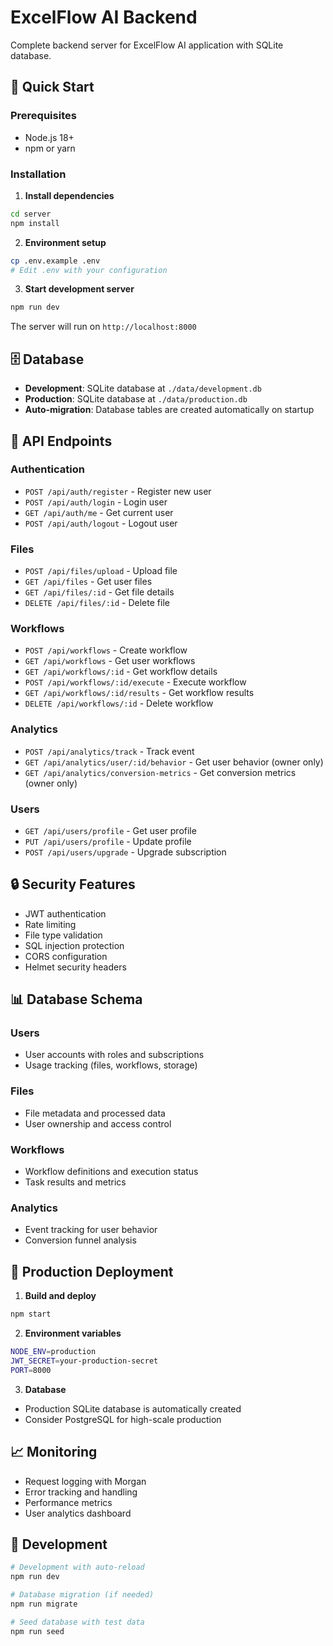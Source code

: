 # ExcelFlow AI Backend

Complete backend server for ExcelFlow AI application with SQLite database.

## 🚀 Quick Start

### Prerequisites
- Node.js 18+ 
- npm or yarn

### Installation

1. **Install dependencies**
```bash
cd server
npm install
```

2. **Environment setup**
```bash
cp .env.example .env
# Edit .env with your configuration
```

3. **Start development server**
```bash
npm run dev
```

The server will run on `http://localhost:8000`

## 🗄️ Database

- **Development**: SQLite database at `./data/development.db`
- **Production**: SQLite database at `./data/production.db`
- **Auto-migration**: Database tables are created automatically on startup

## 📡 API Endpoints

### Authentication
- `POST /api/auth/register` - Register new user
- `POST /api/auth/login` - Login user
- `GET /api/auth/me` - Get current user
- `POST /api/auth/logout` - Logout user

### Files
- `POST /api/files/upload` - Upload file
- `GET /api/files` - Get user files
- `GET /api/files/:id` - Get file details
- `DELETE /api/files/:id` - Delete file

### Workflows
- `POST /api/workflows` - Create workflow
- `GET /api/workflows` - Get user workflows
- `GET /api/workflows/:id` - Get workflow details
- `POST /api/workflows/:id/execute` - Execute workflow
- `GET /api/workflows/:id/results` - Get workflow results
- `DELETE /api/workflows/:id` - Delete workflow

### Analytics
- `POST /api/analytics/track` - Track event
- `GET /api/analytics/user/:id/behavior` - Get user behavior (owner only)
- `GET /api/analytics/conversion-metrics` - Get conversion metrics (owner only)

### Users
- `GET /api/users/profile` - Get user profile
- `PUT /api/users/profile` - Update profile
- `POST /api/users/upgrade` - Upgrade subscription

## 🔒 Security Features

- JWT authentication
- Rate limiting
- File type validation
- SQL injection protection
- CORS configuration
- Helmet security headers

## 📊 Database Schema

### Users
- User accounts with roles and subscriptions
- Usage tracking (files, workflows, storage)

### Files
- File metadata and processed data
- User ownership and access control

### Workflows
- Workflow definitions and execution status
- Task results and metrics

### Analytics
- Event tracking for user behavior
- Conversion funnel analysis

## 🚀 Production Deployment

1. **Build and deploy**
```bash
npm start
```

2. **Environment variables**
```bash
NODE_ENV=production
JWT_SECRET=your-production-secret
PORT=8000
```

3. **Database**
- Production SQLite database is automatically created
- Consider PostgreSQL for high-scale production

## 📈 Monitoring

- Request logging with Morgan
- Error tracking and handling
- Performance metrics
- User analytics dashboard

## 🔧 Development

```bash
# Development with auto-reload
npm run dev

# Database migration (if needed)
npm run migrate

# Seed database with test data
npm run seed
```